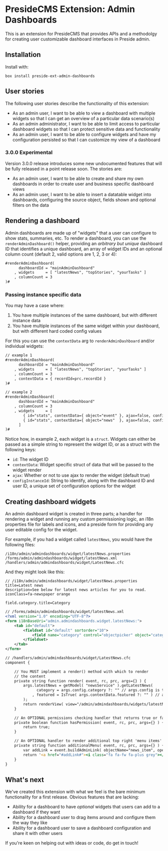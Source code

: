 # PresideCMS Extension: Admin Dashboards

This is an extension for PresideCMS that provides APIs and a methodolgy for creating user customizable dashboard interfaces in Preside admin.

## Installation

Install with:

```
box install preside-ext-admin-dashboards
```

## User stories

The following user stories describe the functionality of this extension:

* As an admin user, I want to be able to view a dashboard with multiple widgets so that I can get an overview of a particular data scenario(s)
* As an admin administrator, I want to be able to limit access to particular dashboard widgets so that I can protect sensitive data and functionality
* As an admin user, I want to be able to configure widgets and have my configuration persisted so that I can customize my view of a dashboard

### 3.0.0 Experimental

Version 3.0.0 release introduces some new undocumented features that will be fully released in a point release soon. The stories are:

* As an admin user, I want to be able to create and share my own dashboards in order to create user and business specific dashboard views
* As an admin user, I want to be able to insert a datatable widget into dashboards, configuring the source object, fields shown and optional filters on the data

## Rendering a dashboard

Admin dashboards are made up of "widgets" that a user can configure to show stats, summaries, etc. To render a dashboard, you can use the `renderAdminDashboard()` helper, providing an _arbitrary but unique_ dashboard ID that identifies a unique dashboard, an array of widget IDs and an optional column count (default 2, valid options are 1, 2, 3 or 4):

```cfc
#renderAdminDashboard( 
      dashboardId = "mainAdminDashboard"
    , widgets     = [ "latestNews", "topStories", "yourTasks" ]
    , columnCount = 3
)#
```

### Passing instance specific data

You may have a case where:

1. You have multiple instances of the same dashboard, but with different instance data
2. You have multiple instances of the same widget within your dashboard, but with different hard coded config values

For this you can use the `contextData` arg to `renderAdminDashboard` and/or individual widgets:

```cfc
// example 1
#renderAdminDashboard( 
      dashboardId = "mainAdminDashboard"
    , widgets     = [ "latestNews", "topStories", "yourTasks" ]
    , columnCount = 3
    , contextData = { recordId=prc.recordId }
)#

// example 2
#renderAdminDashboard( 
      dashboardId = "mainAdminDashboard"
    , columnCount = 3
    , widgets     = [ 
    	{ id="stats", contextData={ object="event" }, ajax=false, configInstanceId="event" }, 
    	{ id="stats", contextData={ object="news"  }, ajax=false, configInstanceId="news" }
      ]
)#
```

Notice how, in example 2, each widget is a `struct`. Widgets can either be passed as a simple string to represent the widget ID, or as a struct with the following keys:

* `id`: The widget ID
* `contextData`: Widget specific struct of data that will be passed to the widget render
* `ajax`: Whether or not to use ajax to render the widget (default true)
* `configInstanceId`: String to identify, along with the dashboard ID and user ID, a unique set of configuration options for the widget


## Creating dashboard widgets

An admin dashboard widget is created in three parts; a handler for rendering a widget and running any custom permissioning logic, an i18n properties file for labels and icons, and a preside form for providing any user editable config for the widget. 

For example, if you had a widget called `latestNews`, you would have the following files:

```
/i18n/admin/admindashboards/widget/latestNews.properties
/forms/admin/admindashboards/widget/latestNews.xml
/handlers/admin/admindashboards/widget/LatestNews.cfc
```

And they might look like this:

```properties
// /i18n/admin/admindashboards/widget/latestNews.properties
title=Latest news
description=See below for latest news articles for you to read.
iconClass=fa-newspaper orange

field.category.title=Category
```

```xml
// /forms/admin/admindashboards/widget/latestNews.xml
<?xml version="1.0" encoding="UTF-8"?>
<form i18nBaseUri="admin.admindashboards.widget.latestNews:">
	<tab id="default">
		<fieldset id="default" sortorder="10">
			<field name="category" control="objectpicker" object="category" />
		</fieldset>
	</tab>
</form>
```

```cfc
// /handlers/admin/admindashboards/widget/LatestNews.cfc
component {

	// You MUST implement a render() method with which to render
	// the content
	private string function render( event, rc, prc, args={} ) {
		args.latestNews = getModel( "newsService" ).getLatestNews( 
			  category = args.config.category ?: "" // args.config is the user configured config from the config form
			, featured = IsTrue( args.contextData.featured ?: "" ) // args.contextData is any data passed in renderAdminDashboard() call
		);
		return renderView( view="/admin/admindashboards/widgets/latestNews", args=args );
	}

	// An OPTIONAL permissions checking handler that returns true or false
	private boolean function hasPermission( event, rc, prc, args={} ) {
		return true;
	}

	// An OPTIONAL handler to render additional top right 'menu items' in the widget
	private string function additionalMenu( event, rc, prc, args={} ) {
		var addLink = event.buildAdminLink( objectName="news_item", operation="addRecord" );
		return '<a href="#addLink#"><i class="fa fa-fw fa-plus grey"></i></a>&nbsp; ';
	}
}
```


## What's next

We've created this extension with what we feel is the bare minimum functionality for a first release. Obvious features that are lacking:

* Ability for a dashboard to have _optional_ widgets that users can add to a dashboard if they want
* Ability for a dashboard user to drag items around and configure them the way they like
* Ability for a dashboard user to save a dashboard configuration and share it with other users

If you're keen on helping out with ideas or code, do get in touch!

